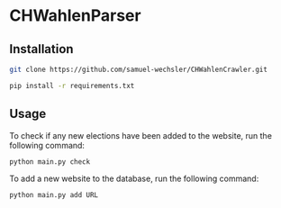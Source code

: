 # CHWahlenParser

## Installation

```bash
git clone https://github.com/samuel-wechsler/CHWahlenCrawler.git
````

```bash
pip install -r requirements.txt
````

## Usage
To check if any new elections have been added to the website, run the following command:
```bash
python main.py check
````

To add a new website to the database, run the following command:
```bash
python main.py add URL
```